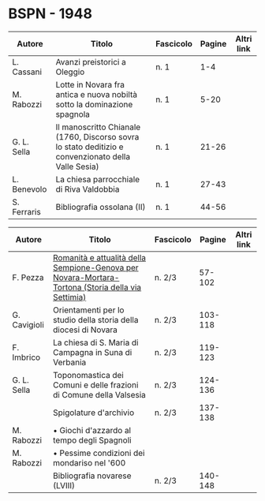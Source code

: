 # BSPN - 1948

| Autore      | Titolo                                                                                              | Fascicolo | Pagine | Altri link |
|-------------|-----------------------------------------------------------------------------------------------------|-----------|--------|------------|
| L. Cassani  | Avanzi preistorici a Oleggio                                                                        | n. 1      | 1-4    |            |
| M. Rabozzi  | Lotte in Novara fra antica e nuova nobiltà sotto la dominazione spagnola                            | n. 1      | 5-20   |            |
| G. L. Sella | Il manoscritto Chianale (1760, Discorso sovra lo stato deditizio e convenzionato della Valle Sesia) | n. 1      | 21-26  |            |
| L. Benevolo | La chiesa parrocchiale di Riva Valdobbia                                                            | n. 1      | 27-43  |            |
| S. Ferraris | Bibliografia ossolana (II)                                                                          | n. 1      | 44-56  |            |

| Autore       | Titolo                                                                                                                                                 | Fascicolo | Pagine  | Altri link |
|--------------|--------------------------------------------------------------------------------------------------------------------------------------------------------|-----------|---------|------------|
| F. Pezza     | [Romanità e attualità della Sempione-Genova per Novara-Mortara-Tortona (Storia della via Settimia)](https://en.calameo.com/read/0072607359d7feb8cecdf) | n. 2/3    | 57-102  |            |
| G. Cavigioli | Orientamenti per lo studio della storia della diocesi di Novara                                                                                        | n. 2/3    | 103-118 |            |
| F. Imbrico   | La chiesa di S. Maria di Campagna in Suna di Verbania                                                                                                  | n. 2/3    | 119-123 |            |
| G. L. Sella  | Toponomastica dei Comuni e delle frazioni di Comune della Valsesia                                                                                     | n. 2/3    | 124-136 |            |
|              | Spigolature d'archivio                                                                                                                                 | n. 2/3    | 137-138 |            |
| M. Rabozzi   | • Giochi d'azzardo al tempo degli Spagnoli                                                                                                             |           |         |            |
| M. Rabozzi   | • Pessime condizioni dei mondariso nel '600                                                                                                            |           |         |            |
|              | Bibliografia novarese (LVIII)                                                                                                                          | n. 2/3    | 140-148 |            |
